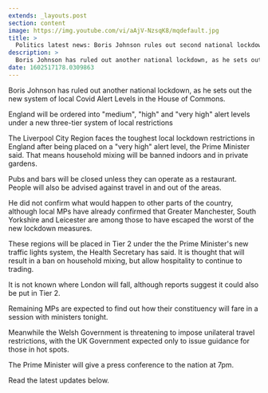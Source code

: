 ```yaml
--- 
extends: _layouts.post 
section: content 
image: https://img.youtube.com/vi/aAjV-NzsqK8/mqdefault.jpg 
title: > 
  Politics latest news: Boris Johnson rules out second national lockdown but warns of difficult months ahead 
description: > 
  Boris Johnson has ruled out another national lockdown, as he sets out the new system of local Covid Alert Levels in the House of Commons.These regions will be placed in Tier 2 under the the Prime Minister's new traffic lights system, the Health Secretary has said.It is thought that will result in a ban on household mixing, but allow hospitality to continue to trading.It is not known where London will fall, although reports suggest it could also be put in Tier 2.Meanwhile the Welsh Government is threatening to impose unilateral travel restrictions, with the UK Government expected only to issue guidance for those in hot spots. 
date: 1602517178.0309863 
--- 
```

Boris Johnson has ruled out another national lockdown, as he sets out the new system of local Covid Alert Levels in the House of Commons.

England will be ordered into "medium", "high" and "very high" alert levels under a new three-tier system of local restrictions

The Liverpool City Region faces the toughest local lockdown restrictions in England after being placed on a "very high" alert level, the Prime Minister said. That means household mixing will be banned indoors and in private gardens.

Pubs and bars will be closed unless they can operate as a restaurant. People will also be advised against travel in and out of the areas.

He did not confirm what would happen to other parts of the country, although local MPs have already confirmed that Greater Manchester, South Yorkshire and Leicester are among those to have escaped the worst of the new lockdown measures.

These regions will be placed in Tier 2 under the the Prime Minister's new traffic lights system, the Health Secretary has said. It is thought that will result in a ban on household mixing, but allow hospitality to continue to trading.

It is not known where London will fall, although reports suggest it could also be put in Tier 2.

Remaining MPs are expected to find out how their constituency will fare in a session with ministers tonight.

Meanwhile the Welsh Government is threatening to impose unilateral travel restrictions, with the UK Government expected only to issue guidance for those in hot spots.

The Prime Minister will give a press conference to the nation at 7pm.

Read the latest updates below.